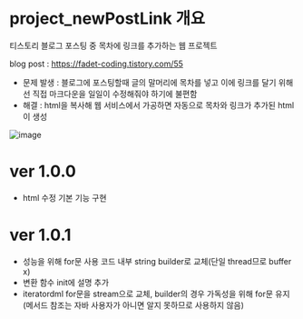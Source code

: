 # project_newPostLink 개요
티스토리 블로그 포스팅 중 목차에 링크를 추가하는 웹 프로젝트

blog post : https://fadet-coding.tistory.com/55

- 문제 발생 : 블로그에 포스팅할때 글의 말머리에 목차를 넣고 이에 링크를 달기 위해선 직접 마크다운을 일일이 수정해줘야 하기에 불편함
- 해결 : html을 복사해 웹 서비스에서 가공하면 자동으로 목차와 링크가 추가된 html이 생성


![image](https://user-images.githubusercontent.com/96664524/191516014-9cdf3c0c-fcde-46f2-9100-098099f93fec.png)

# ver 1.0.0
- html 수정 기본 기능 구현

# ver 1.0.1
- 성능을 위해 for문 사용 코드 내부 string builder로 교체(단일 thread므로 buffer x)
- 변환 함수 init에 설명 추가
- iteratordml for문을 stream으로 교체, builder의 경우 가독성을 위해 for문 유지(메서드 참조는 자바 사용자가 아니면 알지 못하므로 사용하지 않음)
